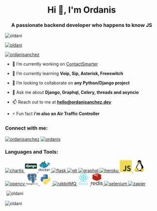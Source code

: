 <h1 align="center">Hi 👋, I'm Ordanis</h1>
<h3 align="center">A passionate backend developer who happens to know JS</h3>

<p align="left"> <img src="https://komarev.com/ghpvc/?username=oldani&label=Profile%20views&color=0e75b6&style=flat" alt="oldani" /> </p>

<p align="left"> <a href="https://github.com/ryo-ma/github-profile-trophy"><img src="https://github-profile-trophy.vercel.app/?username=oldani" alt="oldani" /></a> </p>

<p align="left"> <a href="https://twitter.com/ordanisanchez" target="blank"><img src="https://img.shields.io/twitter/follow/ordanisanchez?logo=twitter&style=for-the-badge" alt="ordanisanchez" /></a> </p>

- 🔭 I’m currently working on [ContactSmarter](https://contactsmarter.com/)

- 🌱 I’m currently learning **Voip, Sip, Asterisk, Freeswitch**

- 🙌 I’m looking to collaborate on **any Python/Django project**

- 💬 Ask me about **Django, Graphql, Celery, threads and asyncio**

- 📫 Reach out to me at **hello@ordanisanchez.dev**

- ⚡ Fun fact **i'm also an Air Traffic Controller**

<h3 align="left">Connect with me:</h3>
<p align="left">
<a href="https://twitter.com/ordanisanchez" target="blank"><img align="center" src="https://cdn.jsdelivr.net/npm/simple-icons@3.0.1/icons/twitter.svg" alt="ordanisanchez" height="30" width="40" /></a>
<a href="https://linkedin.com/in/ordanis" target="blank"><img align="center" src="https://cdn.jsdelivr.net/npm/simple-icons@3.0.1/icons/linkedin.svg" alt="ordanis" height="30" width="40" /></a>
</p>

<h3 align="left">Languages and Tools:</h3>
<p align="left"> <a href="https://www.chartjs.org" target="_blank"> <img src="https://www.chartjs.org/media/logo-title.svg" alt="chartjs" width="40" height="40"/> </a> <a href="https://www.djangoproject.com/" target="_blank"> <img src="https://raw.githubusercontent.com/devicons/devicon/master/icons/django/django-original.svg" alt="django" width="40" height="40"/> </a> <a href="https://www.docker.com/" target="_blank"> <img src="https://raw.githubusercontent.com/devicons/devicon/master/icons/docker/docker-original-wordmark.svg" alt="docker" width="40" height="40"/> </a> <a href="https://flask.palletsprojects.com/" target="_blank"> <img src="https://www.vectorlogo.zone/logos/pocoo_flask/pocoo_flask-icon.svg" alt="flask" width="40" height="40"/> </a> <a href="https://git-scm.com/" target="_blank"> <img src="https://www.vectorlogo.zone/logos/git-scm/git-scm-icon.svg" alt="git" width="40" height="40"/> </a> <a href="https://graphql.org" target="_blank"> <img src="https://www.vectorlogo.zone/logos/graphql/graphql-icon.svg" alt="graphql" width="40" height="40"/> </a> <a href="https://heroku.com" target="_blank"> <img src="https://www.vectorlogo.zone/logos/heroku/heroku-icon.svg" alt="heroku" width="40" height="40"/> </a> <a href="https://developer.mozilla.org/en-US/docs/Web/JavaScript" target="_blank"> <img src="https://raw.githubusercontent.com/devicons/devicon/master/icons/javascript/javascript-original.svg" alt="javascript" width="40" height="40"/> </a> <a href="https://www.linux.org/" target="_blank"> <img src="https://raw.githubusercontent.com/devicons/devicon/master/icons/linux/linux-original.svg" alt="linux" width="40" height="40"/> </a> <a href="https://opencv.org/" target="_blank"> <img src="https://www.vectorlogo.zone/logos/opencv/opencv-icon.svg" alt="opencv" width="40" height="40"/> </a> <a href="https://www.postgresql.org" target="_blank"> <img src="https://raw.githubusercontent.com/devicons/devicon/master/icons/postgresql/postgresql-original-wordmark.svg" alt="postgresql" width="40" height="40"/> </a> <a href="https://www.python.org" target="_blank"> <img src="https://raw.githubusercontent.com/devicons/devicon/master/icons/python/python-original.svg" alt="python" width="40" height="40"/> </a> <a href="https://www.rabbitmq.com" target="_blank"> <img src="https://www.vectorlogo.zone/logos/rabbitmq/rabbitmq-icon.svg" alt="rabbitMQ" width="40" height="40"/> </a> <a href="https://reactjs.org/" target="_blank"> <img src="https://raw.githubusercontent.com/devicons/devicon/master/icons/react/react-original-wordmark.svg" alt="react" width="40" height="40"/> </a> <a href="https://redis.io" target="_blank"> <img src="https://raw.githubusercontent.com/devicons/devicon/master/icons/redis/redis-original-wordmark.svg" alt="redis" width="40" height="40"/> </a> <a href="https://www.selenium.dev" target="_blank"> <img src="https://raw.githubusercontent.com/detain/svg-logos/780f25886640cef088af994181646db2f6b1a3f8/svg/selenium-logo.svg" alt="selenium" width="40" height="40"/> </a> <a href="https://zapier.com" target="_blank"> <img src="https://www.vectorlogo.zone/logos/zapier/zapier-icon.svg" alt="zapier" width="40" height="40"/> </a> </p>

<p>&nbsp;<img align="center" src="https://github-readme-stats.vercel.app/api?username=oldani&show_icons=true&locale=en" alt="oldani" /></p>

<p><img align="center" src="https://github-readme-streak-stats.herokuapp.com/?user=oldani&" alt="oldani" /></p>
